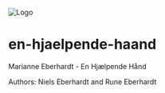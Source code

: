 ![Logo](../public/assets/img/logo-EN.png)

# en-hjaelpende-haand
Marianne Eberhardt - En Hjælpende Hånd

Authors: 
Niels Eberhardt and Rune Eberhardt
